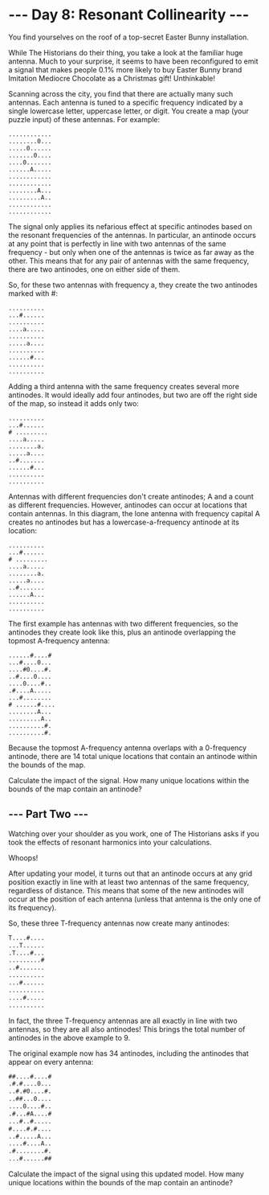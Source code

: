 # --- Day 8: Resonant Collinearity ---

You find yourselves on the roof of a top-secret Easter Bunny installation.

While The Historians do their thing, you take a look at the familiar huge antenna. Much to your surprise, it seems to have been reconfigured to emit a signal that makes people 0.1% more likely to buy Easter Bunny brand Imitation Mediocre Chocolate as a Christmas gift! Unthinkable!

Scanning across the city, you find that there are actually many such antennas. Each antenna is tuned to a specific frequency indicated by a single lowercase letter, uppercase letter, or digit. You create a map (your puzzle input) of these antennas. For example:

```text
............
........0...
.....0......
.......0....
....0.......
......A.....
............
............
........A...
.........A..
............
............
```

The signal only applies its nefarious effect at specific antinodes based on the resonant frequencies of the antennas. In particular, an antinode occurs at any point that is perfectly in line with two antennas of the same frequency - but only when one of the antennas is twice as far away as the other. This means that for any pair of antennas with the same frequency, there are two antinodes, one on either side of them.

So, for these two antennas with frequency a, they create the two antinodes marked with #:

```text
..........
...#......
..........
....a.....
..........
.....a....
..........
......#...
..........
..........
```

Adding a third antenna with the same frequency creates several more antinodes. It would ideally add four antinodes, but two are off the right side of the map, so instead it adds only two:

```text
..........
...#......
# .........
....a.....
........a.
.....a....
..#.......
......#...
..........
..........
```

Antennas with different frequencies don't create antinodes; A and a count as different frequencies. However, antinodes can occur at locations that contain antennas. In this diagram, the lone antenna with frequency capital A creates no antinodes but has a lowercase-a-frequency antinode at its location:

```text
..........
...#......
# .........
....a.....
........a.
.....a....
..#.......
......A...
..........
..........
```

The first example has antennas with two different frequencies, so the antinodes they create look like this, plus an antinode overlapping the topmost A-frequency antenna:

```text
......#....#
...#....0...
....#0....#.
..#....0....
....0....#..
.#....A.....
...#........
# ......#....
........A...
.........A..
..........#.
..........#.
```

Because the topmost A-frequency antenna overlaps with a 0-frequency antinode, there are 14 total unique locations that contain an antinode within the bounds of the map.

Calculate the impact of the signal. How many unique locations within the bounds of the map contain an antinode?

## --- Part Two ---

Watching over your shoulder as you work, one of The Historians asks if you took the effects of resonant harmonics into your calculations.

Whoops!

After updating your model, it turns out that an antinode occurs at any grid position exactly in line with at least two antennas of the same frequency, regardless of distance. This means that some of the new antinodes will occur at the position of each antenna (unless that antenna is the only one of its frequency).

So, these three T-frequency antennas now create many antinodes:

```txt
T....#....
...T......
.T....#...
.........#
..#.......
..........
...#......
..........
....#.....
..........
```

In fact, the three T-frequency antennas are all exactly in line with two antennas, so they are all also antinodes! This brings the total number of antinodes in the above example to 9.

The original example now has 34 antinodes, including the antinodes that appear on every antenna:

```txt
##....#....#
.#.#....0...
..#.#0....#.
..##...0....
....0....#..
.#...#A....#
...#..#.....
#....#.#....
..#.....A...
....#....A..
.#........#.
...#......##
```

Calculate the impact of the signal using this updated model. How many unique locations within the bounds of the map contain an antinode?
